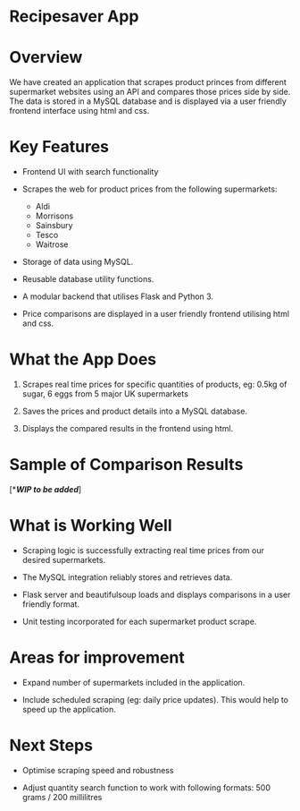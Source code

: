 # Recipesaver App

# Overview

We have created an application that scrapes product princes from different supermarket websites using an API and compares those prices side by side. The data is stored in a MySQL database and is displayed via a user friendly frontend interface using html and css.

# Key Features

- Frontend UI with search functionality

- Scrapes the web for product prices from the following supermarkets:
    - Aldi
    - Morrisons
    - Sainsbury
    - Tesco
    - Waitrose

- Storage of data using MySQL.

- Reusable database utility functions.

- A modular backend that utilises Flask and Python 3.

- Price comparisons are displayed in a user friendly frontend utilising html and css.

# What the App Does

1. Scrapes real time prices for specific quantities of products, eg: 0.5kg of sugar, 6 eggs from 5 major UK supermarkets

2. Saves the prices and product details into a MySQL database.

3. Displays the compared results in the frontend using html.

# Sample of Comparison Results

[******WIP to be added*****]

# What is Working Well

- Scraping logic is successfully extracting real time prices from our desired supermarkets.

- The MySQL integration reliably stores and retrieves data.

- Flask server and beautifulsoup loads and displays comparisons in a user friendly format.

- Unit testing incorporated for each supermarket product scrape.

# Areas for improvement

- Expand number of supermarkets included in the application.

- Include scheduled scraping (eg: daily price updates). This would help to speed up the application.

# Next Steps

- Optimise scraping speed and robustness

- Adjust quantity search function to work with following formats: 500 grams / 200 millilitres